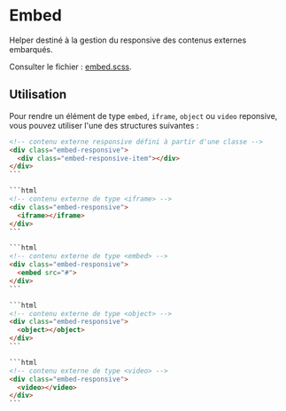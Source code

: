 # Embed

Helper destiné à la gestion du responsive des contenus externes embarqués.

Consulter le fichier : [embed.scss](https://git.cross-systems.ch/wide-front/modulus/blob/develop/scss/helpers/embed.scss).


## Utilisation 

Pour rendre un élément de type `embed`, `iframe`, `object` ou `video` reponsive, vous pouvez utiliser l'une des structures suivantes : 

```html
<!-- contenu externe responsive défini à partir d'une classe -->
<div class="embed-responsive">
  <div class="embed-responsive-item"></div>
</div>
``` 

```html
<!-- contenu externe de type <iframe> -->
<div class="embed-responsive">
  <iframe></iframe>
</div>
``` 

```html
<!-- contenu externe de type <embed> -->
<div class="embed-responsive">
  <embed src="#">
</div>
``` 

```html
<!-- contenu externe de type <object> -->
<div class="embed-responsive">
  <object></object>
</div>
``` 

```html
<!-- contenu externe de type <video> -->
<div class="embed-responsive">
  <video></video>
</div>
``` 